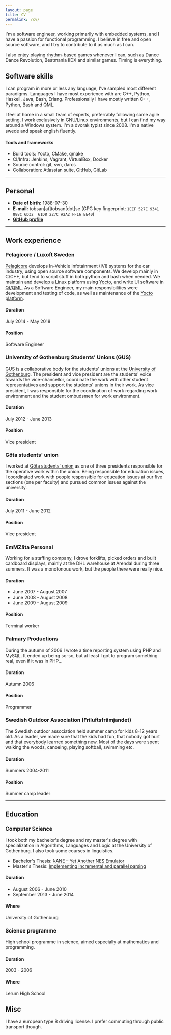 ```yaml
---
layout: page
title: CV
permalink: /cv/
---
```


I'm a software engineer, working primarily with embedded systems, and I have a passion for
functional programming. I believe in free and open source software, and I try to contribute to it as
much as I can.

I also enjoy playing rhythm-based games whenever I can, such as Dance Dance Revolution, Beatmania
IIDX and similar games. Timing is everything.

## Software skills

I can program in more or less any language, I’ve sampled most different paradigms. Languages I have
most experience with are C++, Python, Haskell, Java, Bash, Erlang. Professionally I have mostly
written C++, Python, Bash and QML.

I feel at home in a small team of experts, preferrably following some agile setting. I work
exclusively in GNU/Linux environments, but I can find my way around a Windows system. I'm a dvorak
typist since 2008. I'm a native swede and speak english fluently.

#### Tools and frameworks
* Build tools: Yocto, CMake, qmake
* CI/Infra: Jenkins, Vagrant, VirtualBox, Docker
* Source control: git, svn, darcs
* Collaboration: Atlassian suite, GitHub, GitLab

----------------

## Personal

* **Date of birth:** 1988-07-30
* **E-mail:** tobsan[at]tobsan[dot]se (GPG key fingerprint: `1EEF 527E 9341 888C 6D32  61D8 227C A2A2 FF16 BE40`)
* **[GitHub profile](http://github.com/tobsan)**

----------------

## Work experience

### Pelagicore / Luxoft Sweden
[Pelagicore](http://pelagicore.com) develops In-Vehicle Infotainment (IVI) systems for the car
industry, using open source software components.  We develop mainly in C/C++, but tend to script
stuff in both python and bash when needed. We maintain and develop a Linux platform using
[Yocto](http://yoctoproject.org), and write UI software in [Qt/QML](http://qt.io). As a Software
Engineer, my main responsibilities were development and testing of code, as well as maintenance of
the [Yocto platform](http://pelux.io).

#### Duration
July 2014 - May 2018

#### Position
Software Engineer

### University of Gothenburg Students' Unions (GUS)
[GUS](http://gus.gu.se) is a collaborative body for the students' unions at the [University of
Gothenburg](http://gu.se).  The president and vice president are the students' voice towards the
vice-chancellor, coordinate the work with other student representatives and support the students'
unions in their work. As vice president, I was responsible for the coordination of work regarding
work environment and the student ombudsmen for work environment.

#### Duration
July 2012 - June 2013

#### Position
Vice president

### Göta students' union
I worked at [Göta students' union](http://gota.gu.se) as one of three presidents responsible for the
operative work within the union. Being responsible for education issues, I coordinated work with
people responsible for education issues at our five sections (one per faculty) and pursued common
issues against the university.

#### Duration
July 2011 - June 2012

#### Position
Vice president

### EmMZäta Personal
Working for a staffing company, I drove forklifts, picked orders and built cardboard displays,
mainly at the DHL warehouse at Arendal during three summers. It was a monotonous work, but the
people there were really nice.

#### Duration
* June 2007 - August 2007
* June 2008 - August 2008
* June 2009 - August 2009

#### Position
Terminal worker

### Palmary Productions
During the autumn of 2006 I wrote a time reporting system using PHP and MySQL. It ended up being
so-so, but at least I got to program something real, even if it was in PHP...

#### Duration
Autumn 2006

#### Position
Programmer

### Swedish Outdoor Association (Friluftsfrämjandet)
The Swedish outdoor association held summer camp for kids 8-12 years old. As a leader, we made sure
that the kids had fun, that nobody got hurt and that everybody learned something new. Most of the
days were spent walking the woods, canoeing, playing softball, swimming etc.

#### Duration
Summers 2004-2011

#### Position
Summer camp leader

----------------

## Education

### Computer Science
I took both my bachelor's degree and my master's degree with specialization in Algorithms, Languages
and Logic at the University of Gothenburg. I also took some courses in linguistics.

* Bachelor's Thesis: [λANE – Yet Another NES Emulator](/assets/yane.pdf)
* Master's Thesis: [Implementing incremental and parallel parsing](http://hdl.handle.net/2077/36982)

#### Duration
* August 2006 - June 2010
* September 2013 - June 2014

#### Where
University of Gothenburg

### Science programme
High school programme in science, aimed especially at mathematics and programming.

#### Duration
2003 - 2006

#### Where
Lerum High School

## Misc
I have a european type B driving license. I prefer commuting through public transport though.

